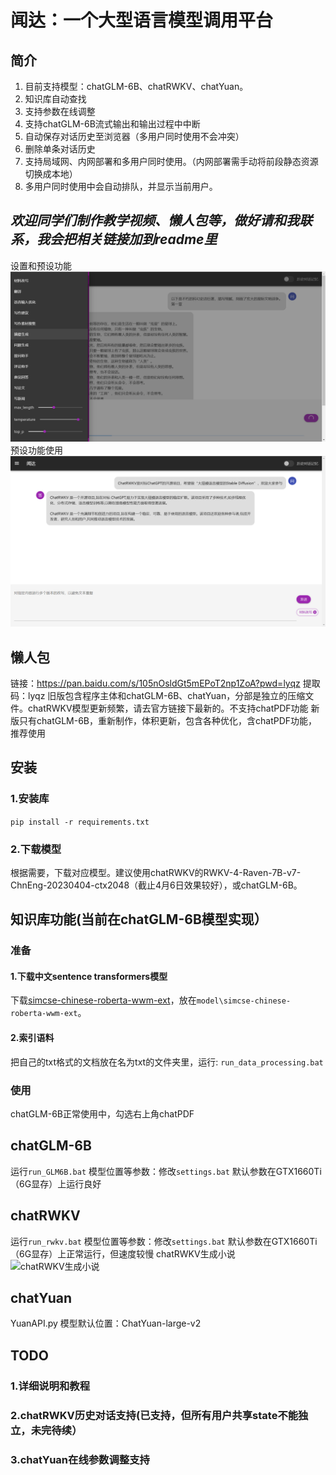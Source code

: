 # 闻达：一个大型语言模型调用平台
## 简介
1. 目前支持模型：chatGLM-6B、chatRWKV、chatYuan。
2. 知识库自动查找
3. 支持参数在线调整
4. 支持chatGLM-6B流式输出和输出过程中中断
5. 自动保存对话历史至浏览器（多用户同时使用不会冲突）
6. 删除单条对话历史
7. 支持局域网、内网部署和多用户同时使用。（内网部署需手动将前段静态资源切换成本地）
8. 多用户同时使用中会自动排队，并显示当前用户。

*欢迎同学们制作教学视频、懒人包等，做好请和我联系，我会把相关链接加到readme里*
---

设置和预设功能
![设置和预设功能](imgs/setting.png)
预设功能使用
![预设功能使用](imgs/func.png)

## 懒人包
链接：https://pan.baidu.com/s/105nOsldGt5mEPoT2np1ZoA?pwd=lyqz 
提取码：lyqz
旧版包含程序主体和chatGLM-6B、chatYuan，分部是独立的压缩文件。chatRWKV模型更新频繁，请去官方链接下最新的。不支持chatPDF功能
新版只有chatGLM-6B，重新制作，体积更新，包含各种优化，含chatPDF功能，推荐使用
## 安装
### 1.安装库
```pip install -r requirements.txt```
### 2.下载模型
根据需要，下载对应模型。建议使用chatRWKV的RWKV-4-Raven-7B-v7-ChnEng-20230404-ctx2048（截止4月6日效果较好），或chatGLM-6B。
## 知识库功能(当前在chatGLM-6B模型实现）
### 准备
#### 1.下载中文sentence transformers模型
下载[simcse-chinese-roberta-wwm-ext](https://huggingface.co/cyclone/simcse-chinese-roberta-wwm-ext)，放在`model\simcse-chinese-roberta-wwm-ext`。
#### 2.索引语料
把自己的txt格式的文档放在名为txt的文件夹里，运行:
```run_data_processing.bat```
### 使用
chatGLM-6B正常使用中，勾选右上角chatPDF
## chatGLM-6B
运行`run_GLM6B.bat`
模型位置等参数：修改`settings.bat`
默认参数在GTX1660Ti（6G显存）上运行良好
## chatRWKV
运行`run_rwkv.bat`
模型位置等参数：修改`settings.bat`
默认参数在GTX1660Ti（6G显存）上正常运行，但速度较慢
chatRWKV生成小说
![chatRWKV生成小说](imgs/novel.png)
## chatYuan
YuanAPI.py
模型默认位置：ChatYuan-large-v2
## TODO
### 1.详细说明和教程
### 2.chatRWKV历史对话支持(已支持，但所有用户共享state不能独立，未完待续）
### 3.chatYuan在线参数调整支持

